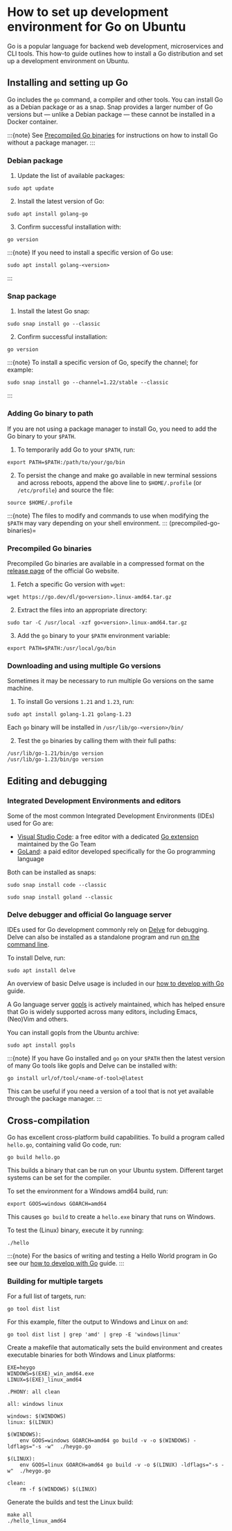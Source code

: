 # How to set up development environment for Go on Ubuntu

Go is a popular language for backend web development,
microservices and CLI tools. This how-to guide outlines
how to install a Go distribution and set up a development
environment on Ubuntu.

## Installing and setting up Go

Go includes the `go` command, a compiler and other tools.
You can install Go as a Debian package or as a snap.
Snap provides a larger number of Go versions but — unlike
a Debian package — these cannot be installed in a Docker container.

:::{note}
See [Precompiled Go binaries](#precompiled-go-binaries) for instructions
on how to install Go without a package manager.
:::

### Debian package

1. Update the list of available packages:

```none
sudo apt update
```

2. Install the latest version of Go:

```none
sudo apt install golang-go
```

3. Confirm successful installation with:

```none
go version
```

:::{note}
If you need to install a specific version of Go use:

	sudo apt install golang-<version>
:::

### Snap package

1. Install the latest Go snap:

```none
sudo snap install go --classic
```

2. Confirm successful installation:

```none
go version
```

:::{note}
To install a specific version of Go, specify the channel; for example:

	sudo snap install go --channel=1.22/stable --classic
:::

### Adding Go binary to path

If you are not using a package manager to install Go, you need
to add the Go binary to your `$PATH`.

1. To temporarily add Go to your `$PATH`, run:

```none
export PATH=$PATH:/path/to/your/go/bin
```

2. To persist the change and make go available in new terminal sessions and across reboots, 
append the above line to `$HOME/.profile` (or `/etc/profile`) and source the file:

```none
source $HOME/.profile
```

:::{note}
The files to modify and commands to use when modifying the `$PATH` may vary
depending on your shell environment.
:::
(precompiled-go-binaries)=
### Precompiled Go binaries

Precompiled Go binaries are available in a compressed format on the [release page](https://go.dev/dl/) of the official Go website.

1. Fetch a specific Go version with `wget`:

```none
wget https://go.dev/dl/go<version>.linux-amd64.tar.gz 
```

2. Extract the files into an appropriate directory:

```none
sudo tar -C /usr/local -xzf go<version>.linux-amd64.tar.gz
```

3. Add the `go` binary to your `$PATH` environment variable:

```none
export PATH=$PATH:/usr/local/go/bin
```

### Downloading and using multiple Go versions

Sometimes it may be necessary to run multiple Go versions
on the same machine.

1. To install Go versions `1.21` and `1.23`, run:

```none
sudo apt install golang-1.21 golang-1.23
```

Each `go` binary will be installed in `/usr/lib/go-<version>/bin/`

2. Test the `go` binaries by calling them with their full paths:

```none
/usr/lib/go-1.21/bin/go version
/usr/lib/go-1.23/bin/go version
```

## Editing and debugging

### Integrated Development Environments and editors

Some of the most common Integrated Development Environments (IDEs) used for Go are:

- [Visual Studio Code](https://code.visualstudio.com/): a free editor with a dedicated [Go extension](https://marketplace.visualstudio.com/items?itemName=golang.Go) maintained by the Go Team
- [GoLand](https://www.jetbrains.com/go/): a paid editor developed specifically for the Go programming language

Both can be installed as snaps:

```none
sudo snap install code --classic
```

```none
sudo snap install goland --classic
```

### Delve debugger and official Go language server

IDEs used for Go development commonly rely on [Delve](https://github.com/go-delve/delve) for debugging.
Delve can also be installed as a standalone program and run [on the command line](https://github.com/go-delve/delve/blob/master/Documentation/cli/getting_started.md).

To install Delve, run:

```none
sudo apt install delve
```

An overview of basic Delve usage is included in our [how to develop with Go](./go-use.md) guide.


A Go language server [gopls](https://pkg.go.dev/golang.org/x/tools/gopls) is actively maintained, which has helped ensure that Go is widely supported across many editors, including Emacs, (Neo)Vim and others. 

You can install gopls from the Ubuntu archive:

```none
sudo apt install gopls
```

:::{note}
If you have Go installed and `go` on your `$PATH` then
the latest version of many Go tools like gopls and Delve can be installed with:

	go install url/of/tool/<name-of-tool>@latest

This can be useful if you need a version of a tool that is not yet available
through the package manager.
:::

## Cross-compilation

Go has excellent cross-platform build capabilities.
To build a program called `hello.go`, containing valid Go code, run:

```none
go build hello.go
```

This builds a binary that can be run on your Ubuntu system.
Different target systems can be set for the compiler.

To set the environment for a Windows amd64 build, run:

```none
export GOOS=windows GOARCH=amd64
```

This causes `go build` to create a `hello.exe` binary that runs on Windows.

To test the (Linux) binary, execute it by running:

```none
./hello
```

:::{note}
For the basics of writing and testing a Hello World program in Go
see our [how to develop with Go](./go-use.md) guide.
:::

### Building for multiple targets

For a full list of targets, run:

```none
go tool dist list
```

For this example, filter the output to Windows and Linux on `amd`:

```none
go tool dist list | grep 'amd' | grep -E 'windows|linux'
```

Create a makefile that automatically sets
the build environment and creates executable binaries for
both Windows and Linux platforms:

```make
EXE=heygo
WINDOWS=$(EXE)_win_amd64.exe
LINUX=$(EXE)_linux_amd64

.PHONY: all clean

all: windows linux

windows: $(WINDOWS)
linux: $(LINUX)

$(WINDOWS):
	env GOOS=windows GOARCH=amd64 go build -v -o $(WINDOWS) -ldflags="-s -w"  ./heygo.go

$(LINUX):
	env GOOS=linux GOARCH=amd64 go build -v -o $(LINUX) -ldflags="-s -w"  ./heygo.go

clean:
	rm -f $(WINDOWS) $(LINUX)
```

Generate the builds and test the Linux build:

```none
make all
./hello_linux_amd64
```

